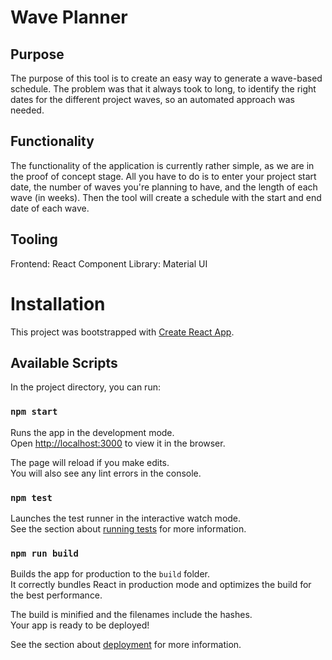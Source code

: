 # Wave Planner

## Purpose

The purpose of this tool is to create an easy way to generate a wave-based schedule. The problem was that it always took to long, to identify the right dates for the different project waves, so an automated approach was needed.

## Functionality

The functionality of the application is currently rather simple, as we are in the proof of concept stage. All you have to do is to enter your project start date, the number of waves you're planning to have, and the length of each wave (in weeks). Then the tool will create a schedule with the start and end date of each wave.

## Tooling

Frontend: React
Component Library: Material UI

# Installation

This project was bootstrapped with [Create React App](https://github.com/facebook/create-react-app).

## Available Scripts

In the project directory, you can run:

### `npm start`

Runs the app in the development mode.\
Open [http://localhost:3000](http://localhost:3000) to view it in the browser.

The page will reload if you make edits.\
You will also see any lint errors in the console.

### `npm test`

Launches the test runner in the interactive watch mode.\
See the section about [running tests](https://facebook.github.io/create-react-app/docs/running-tests) for more information.

### `npm run build`

Builds the app for production to the `build` folder.\
It correctly bundles React in production mode and optimizes the build for the best performance.

The build is minified and the filenames include the hashes.\
Your app is ready to be deployed!

See the section about [deployment](https://facebook.github.io/create-react-app/docs/deployment) for more information.
